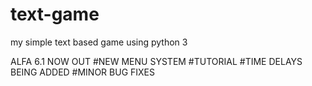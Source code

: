 # text-game
my simple text based game using python 3

ALFA 6.1 NOW OUT
#NEW MENU SYSTEM
#TUTORIAL
#TIME DELAYS BEING ADDED
#MINOR BUG FIXES
